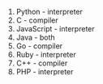 1. Python - interpreter  
2. C - compiler  
3. JavaScript - interpreter  
4. Java - both  
5. Go - compiler  
6. Ruby - interpreter  
7. C++ - compiler  
8. PHP - interpreter
